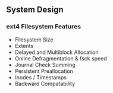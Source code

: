 ## System Design

### ext4 Filesystem Features
- Filesystem Size
- Extents
- Delayed and Multiblock Allocation
- Online Defragmentation & fsck speed
- Journal Check Summing
- Persistent Preallocation
- Inodes / Timestamps
- Backward Compatability
